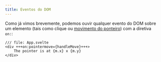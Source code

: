 ```yaml
---
title: Eventos do DOM
---
```


Como já vimos brevemente, podemos ouvir qualquer evento do DOM sobre um elemento (tais como clique ou [movimento do ponteiro](https://developer.mozilla.org/en-US/docs/Web/API/Element/pointermove_event)) com a diretiva `on:`:

```svelte
/// file: App.svelte
<div +++on:pointermove={handleMove}+++>
	The pointer is at {m.x} x {m.y}
</div>
```
